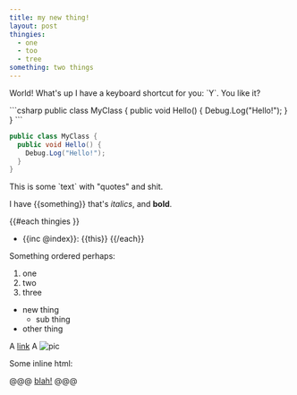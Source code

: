```yaml
---
title: my new thing!
layout: post
thingies:
  - one
  - too
  - tree
something: two things
---
```


World! What's up I have a keyboard shortcut for you: \`Y\`. You like it?

\`\`\`csharp
public class MyClass {
  public void Hello() {
    Debug.Log("Hello!");
  }
}
\`\`\`

```csharp
public class MyClass {
  public void Hello() {
    Debug.Log("Hello!");
  }
}
```

This is some \`text\` with "quotes" and shit.

I have {{something}} that's _italics_, and **bold**.

{{#each thingies }}
- {{inc @index}}: {{this}}
{{/each}}

Something ordered perhaps:

1. one
2. two
3. three


- new thing
  - sub thing
- other thing

A [link](http://index.hu/)
A ![pic](blah.gif)

Some inline html:

@@@
<a href="http://blah.hu">blah!</a>
@@@
